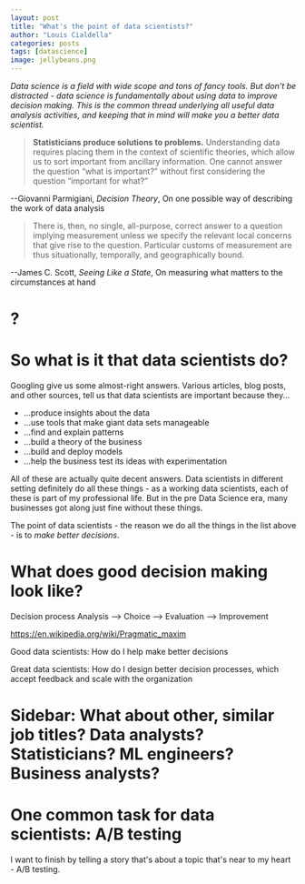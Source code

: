 ```yaml
---
layout: post
title: "What's the point of data scientists?"
author: "Louis Cialdella"
categories: posts
tags: [datascience]
image: jellybeans.png
---
```


*Data science is a field with wide scope and tons of fancy tools. But don't be distracted - data science is fundamentally about using data to improve decision making. This is the common thread underlying all useful data analysis activities, and keeping that in mind will make you a better data scientist.*

>**Statisticians produce solutions to problems.** Understanding data requires placing them in the context of scientific theories, which allow us to sort important from ancillary information. One cannot answer the question “what is important?” without first considering the question “important for what?”

--Giovanni Parmigiani, _Decision Theory_, On one possible way of describing the work of data analysis

> There is, then, no single, all-purpose, correct answer to a question implying measurement unless we specify the relevant local concerns that give rise to the question. Particular customs of measurement are thus situationally, temporally, and geographically bound.

--James C. Scott, _Seeing Like a State_, On measuring what matters to the circumstances at hand

# ?

# So what is it that data scientists do?

Googling give us some almost-right answers. Various articles, blog posts, and other sources, tell us that data scientists are important because they...
- ...produce insights about the data
- ...use tools that make giant data sets manageable
- ...find and explain patterns
- ...build a theory of the business
- ...build and deploy models
- ...help the business test its ideas with experimentation

All of these are actually quite decent answers. Data scientists in different setting definitely do all these things - as a working data scientists, each of these is part of my professional life. But in the pre Data Science era, many businesses got along just fine without these things.  

The point of data scientists - the reason we do all the things in the list above - is to _make better decisions_.

# What does good decision making look like?

Decision process
Analysis --> Choice --> Evaluation --> Improvement

https://en.wikipedia.org/wiki/Pragmatic_maxim

Good data scientists: How do I help make better decisions

Great data scientists: How do I design better decision processes, which accept feedback and scale with the organization

# Sidebar: What about other, similar job titles? Data analysts? Statisticians? ML engineers? Business analysts?

# One common task for data scientists: A/B testing

I want to finish by telling a story that's about a topic that's near to my heart - A/B testing. 
